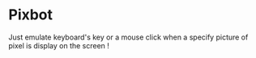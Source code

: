 Pixbot
======

Just emulate keyboard's key or a mouse click when a specify picture of pixel is display on the screen !
